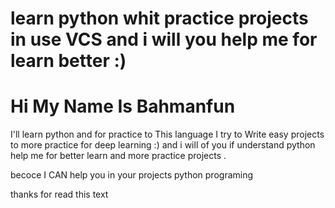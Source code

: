 
<!DOCTYPE html>
<html>
<head>
	<title>git hub</title>
</head>
<body>
<h1>
learn python whit practice projects in use VCS  and i will you help me for learn better :)
</h1>
<h1>Hi My Name Is Bahmanfun 
</h1>
<p>I'll learn  python and for practice to This language I try to Write easy projects to more practice for deep learning :)
and i will of you if understand python help me for better learn and more practice projects .
</p>

<p>becoce
I CAN
help you in your projects python programing 
</p>
<p>
thanks for read this text
</p>


</body>
</html>
